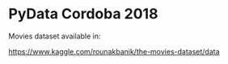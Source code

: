 # PyData Cordoba 2018


Movies dataset available in:

https://www.kaggle.com/rounakbanik/the-movies-dataset/data
